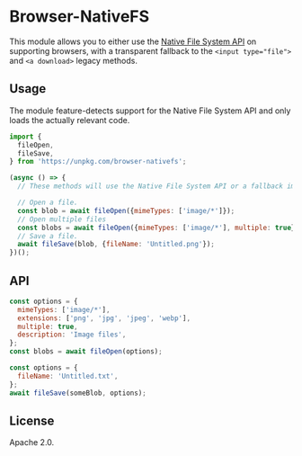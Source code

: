 # Browser-NativeFS

This module allows you to either use the
[Native File System API](https://wicg.github.io/native-file-system/) on supporting browsers,
with a transparent fallback to the `<input type="file">` and `<a download>` legacy methods.

## Usage

The module feature-detects support for the Native File System API and
only loads the actually relevant code.

```js
import {
  fileOpen,
  fileSave,
} from 'https://unpkg.com/browser-nativefs';

(async () => {
  // These methods will use the Native File System API or a fallback implementation.

  // Open a file.
  const blob = await fileOpen({mimeTypes: ['image/*']});
  // Open multiple files
  const blobs = await fileOpen({mimeTypes: ['image/*'], multiple: true});
  // Save a file.
  await fileSave(blob, {fileName: 'Untitled.png'});
})();
```

## API

```js
const options = {
  mimeTypes: ['image/*'],
  extensions: ['png', 'jpg', 'jpeg', 'webp'],
  multiple: true,
  description: 'Image files',
};
const blobs = await fileOpen(options);
```

```js
const options = {
  fileName: 'Untitled.txt',
};
await fileSave(someBlob, options);
```

## License

Apache 2.0.

